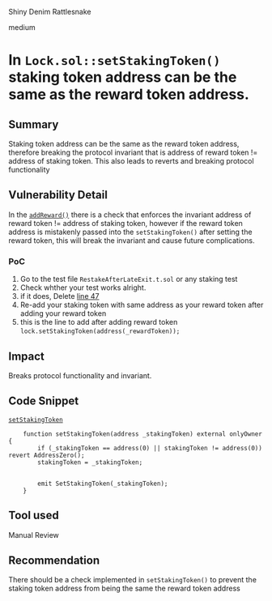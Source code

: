 Shiny Denim Rattlesnake

medium

# In `Lock.sol::setStakingToken()` staking token address can be the same as the reward token address.

## Summary
Staking token address can be the same as the reward token address, therefore breaking the protocol invariant that is address of reward token != address of staking token. This also leads to reverts and breaking protocol functionality

## Vulnerability Detail

In the [`addReward()`](https://github.com/sherlock-audit/2024-05-gamma-staking/blob/main/StakingV2/src/Lock.sol#L172) there is a check that enforces the invariant address of reward token != address of staking token, however if the reward token address is mistakenly passed into the `setStakingToken()` after setting the reward token, this will break the invariant and cause future complications.

### PoC
 1. Go to the test file `RestakeAfterLateExit.t.sol` or any staking test 
 2.  Check whther your test works alright.
 3. if it does, Delete [line 47](https://github.com/sherlock-audit/2024-05-gamma-staking/blob/main/StakingV2/test/RestakeAfterLateExit.t.sol#L47) 
 4. Re-add your staking token with same address as your reward token after adding your reward token
 5. this is the line to add after adding reward token `lock.setStakingToken(address(_rewardToken));`

## Impact
Breaks protocol functionality and invariant.

## Code Snippet
[`setStakingToken`](https://github.com/sherlock-audit/2024-05-gamma-staking/blob/main/StakingV2/src/Lock.sol#L152-L157)

```solidity
    function setStakingToken(address _stakingToken) external onlyOwner {
        if (_stakingToken == address(0) || stakingToken != address(0)) revert AddressZero();
        stakingToken = _stakingToken;


        emit SetStakingToken(_stakingToken);
    }
```

## Tool used

Manual Review

## Recommendation
There should be a check implemented in `setStakingToken()` to prevent the staking token address from being the same the reward token address